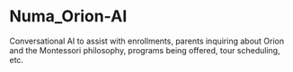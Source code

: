 # Numa_Orion-AI
Conversational AI to assist with enrollments, parents inquiring about Orion and the Montessori philosophy, programs being offered, tour scheduling, etc.  

